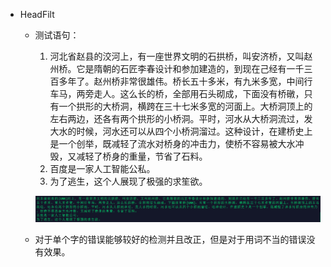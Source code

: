 - HeadFilt
    - 测试语句：
        1. 河北省赵县的洨河上，有一座世界文明的石拱桥，叫安济桥，又叫赵州桥。它是隋朝的石匠李春设计和参加建造的，到现在己经有一千三百多年了。赵州桥非常很雄伟。桥长五十多米，有九米多宽，中间行车马，两旁走人。这么长的桥，全部用石头砌成，下面没有桥礅，只有一个拱形的大桥洞，横跨在三十七米多宽的河面上。大桥洞顶上的左右两边，还各有两个拱形的小桥洞。平时，河水从大桥洞流过，发大水的时候，河水还可以从四个小桥洞溜过。这种设计，在建桥史上是一个创举，既减轻了流水对桥身的冲击力，使桥不容易被大水冲毁，又减轻了桥身的重量，节省了石料。
        2. 百度是一家人工智能公私。
        3. 为了逃生，这个人展现了极强的求笙欲。  
        

        ![image](docs/HeadFilt.png)
    
    - 对于单个字的错误能够较好的检测并且改正，但是对于用词不当的错误没有效果。
